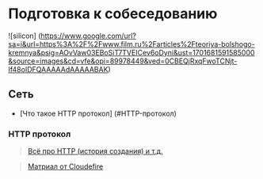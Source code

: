 # Подготовка к собеседованию 
![silicon] (https://www.google.com/url?sa=i&url=https%3A%2F%2Fwww.film.ru%2Farticles%2Fteoriya-bolshogo-kremnya&psig=AOvVaw03EBoSiT7TVEICev6oDyni&ust=1701681591585000&source=images&cd=vfe&opi=89978449&ved=0CBEQjRxqFwoTCNjt-If48oIDFQAAAAAdAAAAABAK)
## Сеть
- [Что такое HTTP протокол] (#HTTP-протокол)



### HTTP протокол

> [Всё про HTTP (история создания) и т.д.](https://cs.fyi/guide/http-in-depth)


> [Матриал от Cloudefire](https://www.cloudflare.com/en-gb/learning/ddos/glossary/hypertext-transfer-protocol-http/)


